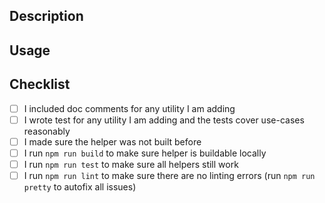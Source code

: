 ## Description

<!-- A summary of your change. If you are adding a new helper utility or expanding existing utility, explain what it does. -->

## Usage

<!-- An example code how your utility will be used. Utilities should be reusable, benefiting all the users, so make sure you show it on the case that other might encounter. Keep in mind that helpers which are specific to a single exporter are much better situed for inclusion in that specific exporter rather than generic library used by everyone.  -->

## Checklist

- [ ] I included doc comments for any utility I am adding
- [ ] I wrote test for any utility I am adding and the tests cover use-cases reasonably
- [ ] I made sure the helper was not built before
- [ ] I run `npm run build` to make sure helper is buildable locally
- [ ] I run `npm run test` to make sure all helpers still work
- [ ] I run `npm run lint` to make sure there are no linting errors (run `npm run pretty` to autofix all issues)

<!-- Check all above to confirm you did all the steps!  -->